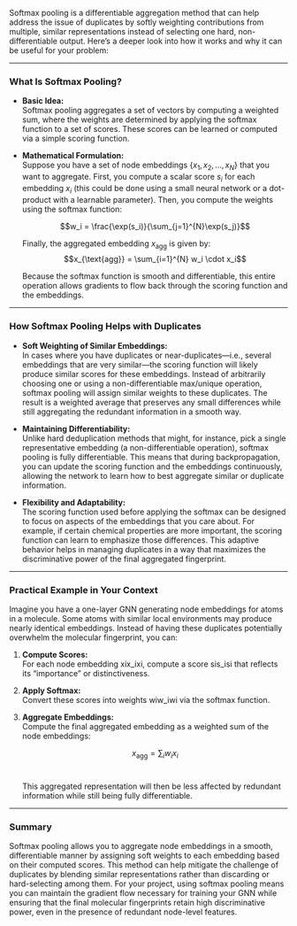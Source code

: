 Softmax pooling is a differentiable aggregation method that can help address the issue of duplicates by softly weighting contributions from multiple, similar representations instead of selecting one hard, non-differentiable output. Here’s a deeper look into how it works and why it can be useful for your problem:

---

### What Is Softmax Pooling?

- **Basic Idea:**  
    Softmax pooling aggregates a set of vectors by computing a weighted sum, where the weights are determined by applying the softmax function to a set of scores. These scores can be learned or computed via a simple scoring function.
    
- **Mathematical Formulation:**  
    Suppose you have a set of node embeddings $\{x_1, x_2, \dots, x_N\}$ that you want to aggregate. First, you compute a scalar score $s_i​$ for each embedding $x_i$​ (this could be done using a small neural network or a dot-product with a learnable parameter). Then, you compute the weights using the softmax function: 
    
    $$w_i = \frac{\exp(s_i)}{\sum_{j=1}^{N}\exp(s_j)}$$
    
    Finally, the aggregated embedding $x_{\text{agg}}$​ is given by:
    $$x_{\text{agg}} = \sum_{i=1}^{N} w_i \cdot x_i​$$
    
    Because the softmax function is smooth and differentiable, this entire operation allows gradients to flow back through the scoring function and the embeddings.
    

---

### How Softmax Pooling Helps with Duplicates

- **Soft Weighting of Similar Embeddings:**  
    In cases where you have duplicates or near-duplicates—i.e., several embeddings that are very similar—the scoring function will likely produce similar scores for these embeddings. Instead of arbitrarily choosing one or using a non-differentiable max/unique operation, softmax pooling will assign similar weights to these duplicates. The result is a weighted average that preserves any small differences while still aggregating the redundant information in a smooth way.
    
- **Maintaining Differentiability:**  
    Unlike hard deduplication methods that might, for instance, pick a single representative embedding (a non-differentiable operation), softmax pooling is fully differentiable. This means that during backpropagation, you can update the scoring function and the embeddings continuously, allowing the network to learn how to best aggregate similar or duplicate information.
    
- **Flexibility and Adaptability:**  
    The scoring function used before applying the softmax can be designed to focus on aspects of the embeddings that you care about. For example, if certain chemical properties are more important, the scoring function can learn to emphasize those differences. This adaptive behavior helps in managing duplicates in a way that maximizes the discriminative power of the final aggregated fingerprint.
    

---

### Practical Example in Your Context

Imagine you have a one-layer GNN generating node embeddings for atoms in a molecule. Some atoms with similar local environments may produce nearly identical embeddings. Instead of having these duplicates potentially overwhelm the molecular fingerprint, you can:

1. **Compute Scores:**  
    For each node embedding xix_ixi​, compute a score sis_isi​ that reflects its “importance” or distinctiveness.
    
2. **Apply Softmax:**  
    Convert these scores into weights wiw_iwi​ via the softmax function.
    
3. **Aggregate Embeddings:**  
    Compute the final aggregated embedding as a weighted sum of the node embeddings:
    
    $$x_{\text{agg}} = \sum_{i} w_i x_i$$​
    
    This aggregated representation will then be less affected by redundant information while still being fully differentiable.
    

---

### Summary

Softmax pooling allows you to aggregate node embeddings in a smooth, differentiable manner by assigning soft weights to each embedding based on their computed scores. This method can help mitigate the challenge of duplicates by blending similar representations rather than discarding or hard-selecting among them. For your project, using softmax pooling means you can maintain the gradient flow necessary for training your GNN while ensuring that the final molecular fingerprints retain high discriminative power, even in the presence of redundant node-level features.